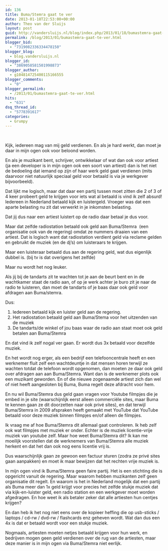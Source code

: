 ```yaml
---
id: 136
title: Buma/Stemra gaat te ver
date: 2013-01-18T22:53:00+00:00
author: Theo van der Sluijs
layout: post
guid: http://vandersluijs.nl/blog/index.php/2013/01/18/bumastemra-gaat-te-ver/
permalink: /blog/2013/01/bumastemra-gaat-te-ver.html
blogger_bid:
  - "7319082336334478150"
blogger_blog:
  - blog.vandersluijs.nl
blogger_id:
  - "3869058581501998873"
blogger_author:
  - g104814725400115166555
blogger_comments:
  - "0"
blogger_permalink:
  - /2013/01/bumastemra-gaat-te-ver.html
hits:
  - "631"
dsq_thread_id:
  - "5778391617"
categories:
  - Grumpy
---
```

<div>
   
</div>

Kijk, iedereen mag van mij geld verdienen. En als je hard werkt, dan moet je daar in mijn ogen ook voor beloond worden.

En als je muzikant bent, schrijver, ontwikkelaar of wat dan ook voor artiest (ja een developer is in mijn ogen ook een soort van artiest) dan is het niet de bedoeling dat iemand op zijn of haar werk geld gaat verdienen (mits daarvoor niet natuurlijk speciaal geld voor betaald is via je werkgever bijvoorbeeld).

Dat lijkt me logisch, maar dat daar een partij tussen moet zitten die 2 of 3 of 4 keer probeert geld te krijgen voor iets wat al betaald is vind ik zelf absurd!  
<a name="more"></a>Iedereen in Nederland betaald kijk en luistergeld. Vroeger was dat een aparte belasting nu zit dat verwerkt in je inkomsten belasting.

Dat jij dus naar een artiest luistert op de radio daar betaal je dus voor.

Maar dat zelfde radiostation betaald ook geld aan Buma/Stemra  (een organisatie ook van de regering) omdat ze nummers draaien van een artiest. Dat is logisch want dat radiostation verdient geld via reclame gelden en gebruikt de muziek (en de dj&#8217;s) om luisteraars te krijgen.

Maar een luisteraar betaald dus aan de regering geld, wat dus eigenlijk dubbel is. (bij tv is dat overigens het zelfde)

Maar nu wordt het nog leuker.

Als jij bij de tandarts zit te wachten tot je aan de beurt bent en in de wachtkamer staat de radio aan, of op je werk achter je buro zit je naar de radio te luisteren, dan moet de tandarts of je baas daar ook geld voor afdragen aan Buma/stemra.

Dus:  
1. Iedereen betaald kijk en luister geld aan de regering.  
2. Het radiostation betaald geld aan Buma/Stema voor het uitzenden van de muziek  
3. De tandarts/de winkel of jou baas waar de radio aan staat moet ook geld betalen aan Buma/Stemra

En dat vind ik zelf nogal ver gaan. Er wordt dus 3x betaald voor dezelfde muziek.

En het wordt nog erger, als een bedrijf een telefooncentrale heeft en een werknemer fluit zelf een wachtdeuntje in dat mensen horen terwijl ze wachten totdat de telefoon wordt opgenomen, dan moeten ze daar ook geld over afdragen aan aan Buma/Stemra. Want dan is de werknemer plots ook een muzikant geworden. En of die nieuwe zogenaamde artiest zich dan wel of niet heeft aangesloten bij Buma, Buma regelt deze afdracht voor hem.

En nu wil Buma/Stemra dus geld gaan vragen voor Youtube filmpjes die je embed in je site (waarschijnlijk eerst alleen commerciële sites, maar Buma te kennen gaan ze dit doorzetten naar ook privé sites), en dat terwijl Buma/Stemra in 2009 afspraken heeft gemaakt met YouTube dat YouTube betaald voor deze muziek binnen filmpjes en/of alleen de filmpjes.

Ik vraag me af hoe Buma/Stemra dit allemaal gaat controleren. Ik heb zelf ook wat filmpjes met muziek er onder. Echter is de muziek licentie-vrije muziek van youtube zelf. Maar hoe weet Buma/Stemra dit? Ik kan me moeilijk voorstellen dat de werknemers van Buma/Stemra alle muziek herkent en dat het dan ook nog eens licentie vrij is.

Dus waarschijnlijk gaan ze gewoon een factuur sturen (zodra ze privé sites gaan aanpakken) en moet ik maar bewijzen dat het rechten vrije muziek is.

In mijn ogen vind ik Buma/Stemra geen faire partij. Het is een stichting die is opgericht vanuit de regering. Maar waarom hebben muzikanten zelf geen organisatie dit regelt. En waarom is het in Nederland mogelijk dat een partij als Buma meer dan 1x geld krijgt voor precies het zelfde stukje muziek dat via kijk-en-luister geld, een radio station en een werkgever moet worden afgedragen. En hoe weet ik als betaler zeker dat alle artiesten hun centjes krijgen?

En dan heb ik het nog niet eens over de kopieer heffing die op usb-sticks / laptops / cd-rw / dvd-rw / flashcards enz geheven wordt. Wat dan dus een 4x is dat er betaald wordt voor een stukje muziek.

Nogmaals, artiesten moeten netjes betaald krijgen voor hun werk, en bedrijven mogen geen geld verdienen over de rug van de artiesten, maar deze manier is in mijn ogen via Buma/Stemra niet eerlijk.